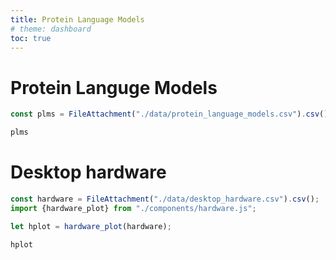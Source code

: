```yaml
---
title: Protein Language Models
# theme: dashboard
toc: true
---
```



# Protein Languge Models

```js
const plms = FileAttachment("./data/protein_language_models.csv").csv();
```

```js
plms
```


# Desktop hardware

```js
const hardware = FileAttachment("./data/desktop_hardware.csv").csv();
import {hardware_plot} from "./components/hardware.js";

 ```

```js
let hplot = hardware_plot(hardware);
```

```js
hplot
```
